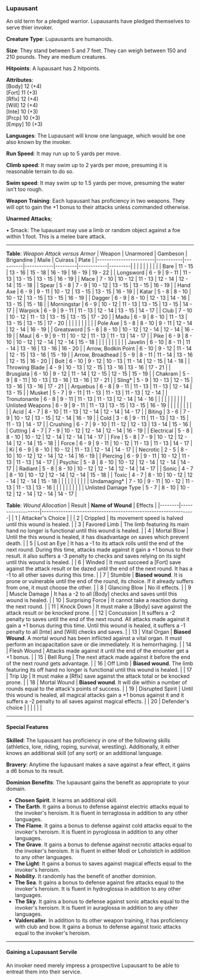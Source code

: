 ### Lupausant
An old term for a pledged warrior. Lupausants have pledged themselves to serve thier invoker.

**Creature Type**: Lupausants are humanoids.

**Size**: They stand between 5 and 7 feet. They can weigh between 150 and 210 pounds. They are medium creatures.

**Hitpoints**: A lupausant has 2 hitpoints.

**Attributes**:  
[Body] 12 (+4)  
[Fort] 11 (+3)  
[Rflx] 12 (+4)  
[Will] 12 (+4)  
[Inte] 10 (+3)  
[Prcp] 10 (+3)  
[Empy] 10 (+3)  

**Languages**: The Lupausant will know one language, which would be one also known by the invoker.

**Run Speed**: It may run up to 5 yards per move.

**Climb speed**: It may swim up to 2 yards per move, presuming it is reasonable terrain to do so.

**Swim speed**: It may swim up to 1.5 yards per move, presuming the water isn’t too rough.

**Weapon Training**: Each lupausant has proficiency in two weapons. They will opt to gain the +1 bonus to their attacks unless commanded otherwise.

**Unarmed Attacks**;

 • Smack: The lupausant may use a limb or random object against a foe within 1 foot. This is a melee bare attack.

---------------------

**Table**: *Weapon Attack versus Armor*
| Weapon                 | Unarmored | Gambeson | Brigandine | Maile   | Cuirass    | Plate   |
|------------------------|-----------|----------|------------|---------|------------|---------|
|                        |           |          |            |         |            |         |
| Bare                   | 11 - 15   | 13 - 16  | 15 - 18    | 16 - 19 | 16 - 19    | 19 - 22 |
| Longsword              | 6 - 9     | 9 - 11   | 11 - 13    | 13 - 15 | 13 - 15    | 16 - 19 |
| Mace                   | 7 - 10    | 10 - 12  | 11 - 13    | 12 - 14 | 12 - 14    | 15 - 18 |
| Spear                  | 5 - 8     | 7 - 9    | 10 - 12    | 13 - 15 | 13 - 15    | 16 - 19 |
| Hand Axe               | 6 - 9     | 9 - 11   | 10 - 12    | 13 - 15 | 13 - 15    | 16 - 19 |
| Katar                  | 5 - 8     | 8 - 10   | 10 - 12    | 13 - 15 | 13 - 15    | 16 - 19 |
| Dagger                 | 6 - 9     | 8 - 10   | 12 - 13    | 14 - 16 | 13 - 15    | 15 - 18 |
| Morningstar            | 6 - 9     | 10 - 12  | 11 - 13    | 13 - 15 | 13 - 15    | 14 - 17 |
| Warpick                | 6 - 9     | 9 - 11   | 11 - 13    | 12 - 14 | 13 - 15    | 14 - 17 |
| Club                   | 7 - 10    | 10 - 12  | 11 - 13    | 13 - 15 | 13 - 15    | 17 - 20 |
| Madu                   | 6 - 9     | 8 - 10   | 11 - 13    | 13 - 15 | 13 - 15    | 17 - 20 |
|                        |           |          |            |         |            |         |
| Pole Axe               | 5 - 8     | 8 - 10   | 9 - 11     | 12 - 14 | 12 - 14    | 16 - 19 |
| Greatsword             | 5 - 8     | 8 - 10   | 10 - 12    | 12 - 14 | 12 - 14    | 16 - 19 |
| Maul                   | 6 - 9     | 9 - 11   | 10 - 12    | 11 - 13 | 11 - 13    | 14 - 17 |
| Pike                   | 6 - 9     | 8 - 10   | 10 - 12    | 12 - 14 | 12 - 14    | 15 - 18 |
|                        |           |          |            |         |            |         |
| Javelin                | 6 - 10    | 8 - 11   | 11 - 14    | 13 - 16 | 13 - 16    | 16 - 20 |
| Arrow, Bodkin Point    | 6 - 10    | 9 - 12   | 11 - 14    | 12 - 15 | 13 - 16    | 15 - 19 |
| Arrow, Broadhead       | 5 - 9     | 8 - 11   | 11 - 14    | 13 - 16 | 12 - 15    | 16 - 20 |
| Bolt                   | 6 - 10    | 9 - 12   | 10 - 13    | 11 - 14 | 12 - 15    | 14 - 18 |
| Throwing Blade         | 4 - 9     | 10 - 13  | 12 - 15    | 13 - 16 | 13 - 16    | 17 - 21 |
| Brusgiata              | 6 - 10    | 9 - 12   | 11 - 14    | 12 - 15 | 12 - 15    | 15 - 19 |
| Chakram                | 5 - 9     | 8 - 11   | 10 - 13    | 13 - 16 | 13 - 16    | 17 - 21 |
| Sling*                 | 5 - 9     | 10 - 13  | 12 - 15    | 13 - 16 | 13 - 16    | 17 - 21 |
| Arquebus               | 6 - 8     | 9 - 11   | 11 - 13    | 11 - 13 | 12 - 14    | 13 - 15 |
| Musket                 | 5 - 7     | 9 - 11   | 11 - 13    | 11 - 13 | 11 - 13    | 12 - 14 |
| Tronutonante           | 6 - 8     | 9 - 11   | 11 - 13    | 11 - 13 | 12 - 14    | 14 - 16 |
|                        |           |          |            |         |            |         |
| Unlisted Weapons       | 6 - 9     | 9 - 11   | 11 - 13    | 13 - 15 | 13 - 15    | 16 - 19 |
|                        |           |          |            |         |            |         |
| Acid                   | 4 - 7     | 8 - 10   | 11 - 13    | 12 - 14 | 12 - 14    | 14 - 17 |
| Biting                 | 3 - 6     | 7 - 9    | 10 - 12    | 13 - 15 | 12 - 14    | 16 - 19 |
| Cold                   | 3 - 6     | 9 - 11   | 11 - 13    | 13 - 15 | 11 - 13    | 14 - 17 |
| Crushing               | 6 - 7     | 9 - 10   | 11 - 12    | 12 - 13 | 13 - 14    | 15 - 16 |
| Cutting                | 4 - 7     | 7 - 9    | 10 - 12    | 12 - 14 | 12 - 14    | 16 - 19 |
| Electrical             | 5 - 8     | 8 - 10   | 10 - 12    | 12 - 14 | 12 - 14    | 14 - 17 |
| Fire                   | 5 - 8     | 7 - 9    | 10 - 12    | 12 - 14 | 12 - 14    | 15 - 18 |
| Force                  | 6 - 9     | 9 - 11   | 10 - 12    | 11 - 13 | 11 - 13    | 14 - 17 |
| Ki                     | 6 - 9     | 8 - 10   | 10 - 12    | 11 - 13 | 12 - 14    | 14 - 17 |
| Necrotic               | 2 - 5     | 8 - 10   | 10 - 12    | 12 - 14 | 12 - 14    | 16 - 19 |
| Piercing               | 6 - 9     | 9 - 11   | 10 - 12    | 11 - 13 | 11 - 13    | 14 - 17 |
| Psychic                | 5 - 8     | 8 - 10   | 10 - 12    | 12 - 14 | 12 - 14    | 14 - 17 |
| Radiant                | 5 - 8     | 8 - 10   | 10 - 12    | 12 - 14 | 12 - 14    | 14 - 17 |
| Sonic                  | 4 - 7     | 8 - 10   | 10 - 12    | 12 - 14 | 12 - 14    | 15 - 18 |
| Toxic                  | 4 - 7     | 8 - 10   | 10 - 12    | 12 - 14 | 12 - 14    | 15 - 18 |
|                        |           |          |            |         |            |         |
| Undamaging*            | 7 - 10    | 9 - 11   | 10 - 12    | 11 - 13 | 11 - 13    | 13 - 16 |
|                        |           |          |            |         |            |         |
| Unlisted Damage Type   | 5 - 7     | 8 - 10   | 10 - 12    | 12 - 14 | 12 - 14    | 14 - 17 |



**Table**: *Wound Allocation*
| Result | **Name of Wound** | Effects                                                        |
|--------|-------------------|----------------------------------------------------------------|
|   1    | Attacker's Choice |                                                                |
|   2    | Crippled          | Its movement speed is halved until this wound is healed.      |
|   3    | Favored Limb      | The limb featuring its main hand no longer is functional until this wound is healed. |
|   4    | Mortal Blow       | Until the this wound is healed, it has disadvantage on saves which prevent death. |
|   5    | Lost an Eye       | It has a -1 to its attack rolls until the end of the next round. During this time, attacks made against it gain a +1 bonus to their result. it also suffers a -3 penalty to checks and saves relying on its sight until this wound is healed. |
|   6    | Winded            | It must succeed a [Fort] save against the attack result or be dazed until the end of the next round. It has a -1 to all other saves during this time. |
|   7    | Stumble | **Biased wound**. It is prone or vulnerable until the end of the round, its choice. If it already suffers from one, it must choose the other. |
|   8    | Glancing Blow     | No ill effects.                                     |
|   9    | Muscle Damage     | It has a -2 to all [Body] checks and saves until this wound is healed. |
|   10   | Surprising Force  | It cannot take a reaction during the next round. |
|   11   | Knock Down | It must make a [Body] save against the attack result or be knocked prone. |
|   12   | Concussion | It suffers a -2 penalty to saves until the end of the next round. All attacks made against it gain a +1 bonus during this time. Until this wound is healed, it suffers a -1 penalty to all [Inte] and [Will] checks and saves. |
|   13   | Vital Organ | **Biased Wound**. A mortal wound has been inflicted against a vital organ. It must perform an incapacitation save or die immediately. It is hemorrhaging.  |
|   14   | Flesh Wound | Attacks made against it until the end of the enounter get a +1 bonus. |
|   15   | Bell Rung | The next attack made against it before the end of the next round gets advantage.  |
|   16   | Off Limb | **Biased wound**. The limb featuring its off hand no longer is functional until this wound is healed. |
|   17   | Trip Up           | It must make a [Rflx] save against the attack total or be knocked prone.                                  |
|   18   | Mortal Wound | **Biased wound**. It will die within a number of rounds equal to the attack's points of success. |
|   19   | Disrupted Spirit | Until this wound is healed, all magical attacks gain a +1 bonus against it and it suffers a -2 penalty to all saves against magical effects. |
|   20   | Defender's choice |                                   |
|        |                                                |                                   |

---------------------

#### Special Features

**Skilled**: The lupausant has proficiency in one of the following skills (athletics, lore, riding, roping, survival, wrestling). Additionally, it either knows an additional skill (of any sort) or an additional language.

**Bravery**: Anytime the lupausant makes a save against a fear effect, it gains a d6 bonus to its result.

**Dominion Benefits**: The lupausant gains the benefit as appropriate to your domain.  
* **Chosen Spirit**. It learns an additional skill.
* **The Earth**. It gains a bonus to defense against electric attacks equal to the invoker's heroism. It is fluent in terraglossa in addition to any other languages.
* **The Flame**. It gains a bonus to defense against cold attacks equal to the invoker's heroism. It is fluent in pyroglossa in addition to any other languages.
* **The Grave**. It gains a bonus to defense against necrotic attacks equal to the invoker's heroism. It is fluent in either Modi or Loholstich in addition to any other languages.
* **The Light**: It gains a bonus to saves against magical effects equal to the invoker's heroism.
* **Nobility**. It randomly has the benefit of another dominion.
* **The Sea**. It gains a bonus to defense against fire attacks equal to the invoker's heroism. It is fluent in hydroglossa in addition to any other languages.
* **The Sky**. It gains a bonus to defense against sonic attacks equal to the invoker's heroism. It is fluent in auraglossa in addition to any other languages.
* **Valdercaller**. In addition to its other weapon training, it has proficiency with club and bow. It gains a bonus to defense against toxic attacks equal to the invoker's heroism.

-----

#### Gaining a Lupausant Servile

An invoker need merely impress a prospective Lupausant to be able to entreat them into their service.
